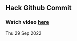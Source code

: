 
 ## Hack Github Commit 
 ### Watch video <a href="https://www.youtube.com">here</a> 
 Thu 29 Sep 2022 
